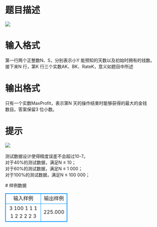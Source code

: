 # 

 
 # 题目描述 
<p>
<img border="0" src="/source/joyoi/tyvj-2378/img/aHR0cDovL3d3dy5qb3lvaS5jbi9wcm9ibGVtL3R5dmotMjM3OC9wcm9ibGVtc19pbWFnZXMvMjc2Ny8xNDkyXzEuanBn.jpg"><br></p> 

 
 # 输入格式 
<p>
第一行两个正整数N、S，分别表示小Y 能预知的天数以及初始时拥有的钱数。<br>接下来N 行，第K 行三个实数AK、BK、RateK，意义如题目中所述</p> 

 
 # 输出格式 
<p>
只有一个实数MaxProfit，表示第N 天的操作结束时能够获得的最大的金钱<br>数目。答案保留3 位小数。</p> 

 
 # 提示 
<p>
<img border="0" src="/source/joyoi/tyvj-2378/img/aHR0cDovL3d3dy5qb3lvaS5jbi9wcm9ibGVtL3R5dmotMjM3OC9wcm9ibGVtc19pbWFnZXMvMjc2Ny8xNDkyXzIuanBn.jpg"><br><br>测试数据设计使得精度误差不会超过10-7。<br>对于40%的测试数据，满足N ≤ 10；<br>对于60%的测试数据，满足N ≤ 1 000；<br>对于100%的测试数据，满足N ≤ 100 000；<br></p> 
# 样例数据
<style>
        table,table tr th, table tr td { border:1px solid #0094ff; }
        table { width: 200px; min-height: 25px; line-height: 25px; text-align: center; border-collapse: collapse;}   
    </style>
<table>
	<tr>
		<td>输入样例</td>
		<td>输出样例</td>
	</tr>
<tr><td>3 100
1 1 1
1 2 2
2 2 3</td><td>225.000</td></tr></table>
